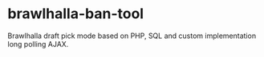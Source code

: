 # brawlhalla-ban-tool
Brawlhalla draft pick mode based on PHP, SQL and custom implementation long polling AJAX.
